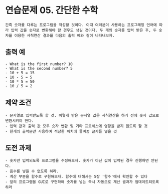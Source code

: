 # 연습문제 05. 간단한 수학
	간혹 숫자를 다루는 프로그램을 작성할 것이다. 이때 여러분이 사용하는 프로그래밍 언어에 따라 입력 값을 숫자로 변환해야 할 경우도 생길 것이다. 두 개의 숫자를 입력 받은 후, 두 숫자를 이용한 사칙연산 결과를 다음의 출력 예와 같이 나타내보자.

## 출력 예
	- What is the first number? 10
	- What is the second number? 5
	- 10 + 5 = 15
	- 10 - 5 = 5
	- 10 * 5 = 50
	- 10 / 5 = 2

## 제약 조건
	- 문자열로 입력받도록 할 것. 이렇게 받은 문자열 값은 사칙연산을 하기 전에 숫자 값으로 변환시켜야 한다.
	- 입력 값과 출력 값 모두 숫자 변환 및 기타 프로세스에 영향을 받지 않도록 할 것
	- 한개의 출력문만 사용하여 적당한 위치에 줄바꿈 글자를 넣을 것

## 도전 과제
	- 숫자만 입력되도록 프로그램을 수정해보자. 숫자가 아닌 값이 입력된 경우 진행하면 안된다.
	- 음수를 넣을 수 없도록 하라.
	- 계산 부분을 함수로 구현해보자. 함수에 대해서는 5장 '함수'에서 확인할 수 있다
	- 앞의 프로그램을 GUI로 구현하여 숫자를 넣는 즉시 자동으로 계산 결과가 업데이트되도록 하라
